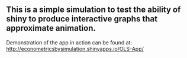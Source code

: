 ## This is a simple simulation to test the ability of shiny to produce interactive graphs that approximate animation.

Demonstration of the app in action can be found at:
http://econometricsbysimulation.shinyapps.io/OLS-App/
